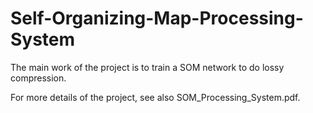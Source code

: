 # Self-Organizing-Map-Processing-System

The main work of the project is to train a SOM network to do lossy compression.

For more details of the project, see also SOM_Processing_System.pdf.
